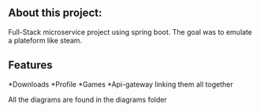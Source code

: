 ## About this project:

Full-Stack microservice project using spring boot. The goal was to emulate a plateform like steam.

## Features

*Downloads 
*Profile 
*Games 
*Api-gateway linking them all together

All the diagrams are found in the diagrams folder



